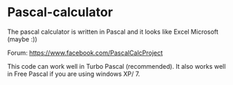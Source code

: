 # Pascal-calculator
The pascal calculator is written in Pascal and it looks like Excel Microsoft (maybe :))

Forum: https://www.facebook.com/PascalCalcProject

This code can work well in Turbo Pascal (recommended).
It also works well in Free Pascal if you are using windows XP/ 7.
